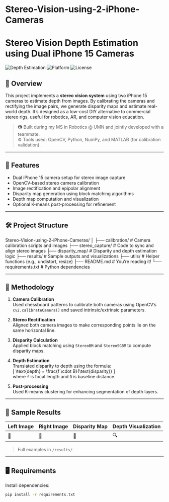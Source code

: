 # Stereo-Vision-using-2-iPhone-Cameras

# Stereo Vision Depth Estimation using Dual iPhone 15 Cameras

![Depth Estimation](https://img.shields.io/badge/Computer%20Vision-Stereo%20Vision-blue)
![Platform](https://img.shields.io/badge/Platform-iOS%20%26%20Python-lightgrey)
![License](https://img.shields.io/badge/License-MIT-green)

## 📌 Overview

This project implements a **stereo vision system** using two iPhone 15 cameras to estimate depth from images. By calibrating the cameras and rectifying the image pairs, we generate disparity maps and estimate real-world depth. It’s designed as a low-cost DIY alternative to commercial stereo rigs, useful for robotics, AR, and computer vision education.

> 📷 Built during my MS in Robotics @ UMN and jointly developed with a teammate.  
> ⚙️ Tools used: OpenCV, Python, NumPy, and MATLAB (for calibration validation).

---

## 🚀 Features

- Dual iPhone 15 camera setup for stereo image capture
- OpenCV-based stereo camera calibration
- Image rectification and epipolar alignment
- Disparity map generation using block matching algorithms
- Depth map computation and visualization
- Optional K-means post-processing for refinement

---

## 🛠️ Project Structure
Stereo-Vision-using-2-iPhone-Cameras/ │ ├── calibration/ # Camera calibration scripts and images ├── stereo_capture/ # Code to sync and align stereo images ├── disparity_map/ # Disparity and depth estimation logic ├── results/ # Sample outputs and visualizations ├── utils/ # Helper functions (e.g., undistort, resize) ├── README.md # You’re reading it! └── requirements.txt # Python dependencies


---

## 🧠 Methodology

1. **Camera Calibration**  
   Used chessboard patterns to calibrate both cameras using OpenCV’s `cv2.calibrateCamera()` and saved intrinsic/extrinsic parameters.

2. **Stereo Rectification**  
   Aligned both camera images to make corresponding points lie on the same horizontal line.

3. **Disparity Calculation**  
   Applied block matching using `StereoBM` and `StereoSGBM` to compute disparity maps.

4. **Depth Estimation**  
   Translated disparity to depth using the formula:  
   \[
   \text{depth} = \frac{f \cdot B}{\text{disparity}}
   \]  
   where `f` is focal length and `B` is baseline distance.

5. **Post-processing**  
   Used K-means clustering for enhancing segmentation of depth layers.

---

## 🧪 Sample Results

| Left Image | Right Image | Disparity Map | Depth Visualization |
|------------|-------------|---------------|----------------------|
| 📸         | 📸          | 🌈            | 🔍                   |

> Full examples in `/results/`.

---

## 🖥️ Requirements

Install dependencies:

```bash
pip install -r requirements.txt

